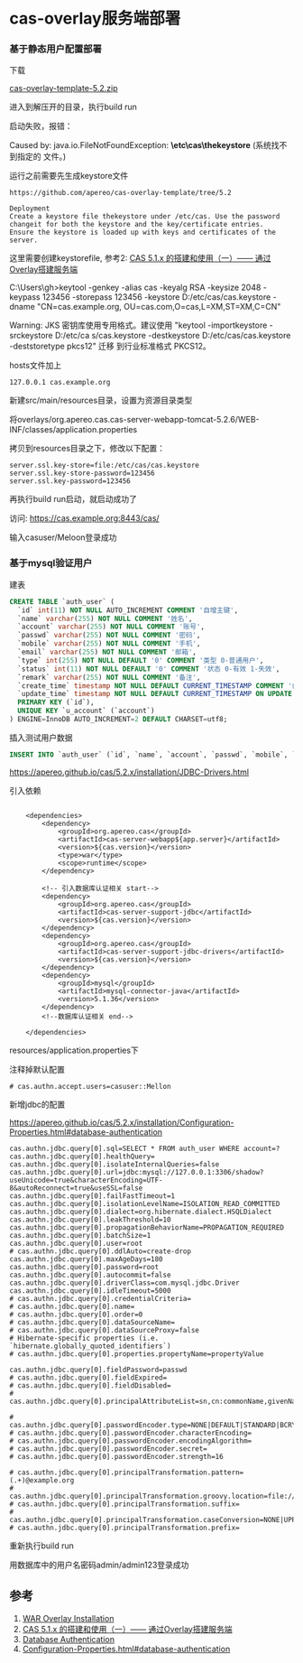 # cas-overlay服务端部署

### 基于静态用户配置部署

下载

[cas-overlay-template-5.2.zip](https://github.com/apereo/cas-overlay-template/tree/5.2)

进入到解压开的目录，执行build run

启动失败，报错：

Caused by: java.io.FileNotFoundException: **\etc\cas\thekeystore** (系统找不到指定的
文件。)

运行之前需要先生成keystore文件

```
https://github.com/apereo/cas-overlay-template/tree/5.2

Deployment
Create a keystore file thekeystore under /etc/cas. Use the password changeit for both the keystore and the key/certificate entries.
Ensure the keystore is loaded up with keys and certificates of the server.
```

这里需要创建keystorefile, 参考2: [CAS 5.1.x 的搭建和使用（一）—— 通过Overlay搭建服务端](https://www.cnblogs.com/flying607/p/7598248.html)

C:\Users\gh>keytool -genkey -alias cas -keyalg RSA -keysize 2048 -keypass 123456
 -storepass 123456 -keystore D:/etc/cas/cas.keystore -dname "CN=cas.example.org,
OU=cas.com,O=cas,L=XM,ST=XM,C=CN"

Warning:
JKS 密钥库使用专用格式。建议使用 "keytool -importkeystore -srckeystore D:/etc/ca
s/cas.keystore -destkeystore D:/etc/cas/cas.keystore -deststoretype pkcs12" 迁移
到行业标准格式 PKCS12。

hosts文件加上

```
127.0.0.1 cas.example.org
```

新建src/main/resources目录，设置为资源目录类型

将overlays/org.apereo.cas.cas-server-webapp-tomcat-5.2.6/WEB-INF/classes/application.properties

拷贝到resources目录之下，修改以下配置：

```
server.ssl.key-store=file:/etc/cas/cas.keystore
server.ssl.key-store-password=123456
server.ssl.key-password=123456
```

再执行build run启动，就启动成功了

访问:  https://cas.example.org:8443/cas/

输入casuser/Meloon登录成功



### 基于mysql验证用户

建表

```sql
CREATE TABLE `auth_user` (
  `id` int(11) NOT NULL AUTO_INCREMENT COMMENT '自增主键',
  `name` varchar(255) NOT NULL COMMENT '姓名',
  `account` varchar(255) NOT NULL COMMENT '账号',
  `passwd` varchar(255) NOT NULL COMMENT '密码',
  `mobile` varchar(255) NOT NULL COMMENT '手机',
  `email` varchar(255) NOT NULL COMMENT '邮箱',
  `type` int(255) NOT NULL DEFAULT '0' COMMENT '类型 0-普通用户',
  `status` int(11) NOT NULL DEFAULT '0' COMMENT '状态 0-有效 1-失效',
  `remark` varchar(255) NOT NULL COMMENT '备注',
  `create_time` timestamp NOT NULL DEFAULT CURRENT_TIMESTAMP COMMENT '创建时间',
  `update_time` timestamp NOT NULL DEFAULT CURRENT_TIMESTAMP ON UPDATE CURRENT_TIMESTAMP COMMENT '最后更新时间',
  PRIMARY KEY (`id`),
  UNIQUE KEY `u_account` (`account`)
) ENGINE=InnoDB AUTO_INCREMENT=2 DEFAULT CHARSET=utf8;


```

插入测试用户数据

```sql
INSERT INTO `auth_user` (`id`, `name`, `account`, `passwd`, `mobile`, `email`, `type`, `status`, `remark`, `create_time`, `update_time`) VALUES ('1', 'admin', 'admin', 'admin123', '13306011713', '1', '0', '0', '1', '2018-12-06 14:21:56', '2018-12-06 14:21:56');

```



https://apereo.github.io/cas/5.2.x/installation/JDBC-Drivers.html

引入依赖

```

    <dependencies>
        <dependency>
            <groupId>org.apereo.cas</groupId>
            <artifactId>cas-server-webapp${app.server}</artifactId>
            <version>${cas.version}</version>
            <type>war</type>
            <scope>runtime</scope>
        </dependency>

        <!-- 引入数据库认证相关 start-->
        <dependency>
            <groupId>org.apereo.cas</groupId>
            <artifactId>cas-server-support-jdbc</artifactId>
            <version>${cas.version}</version>
        </dependency>
        <dependency>
            <groupId>org.apereo.cas</groupId>
            <artifactId>cas-server-support-jdbc-drivers</artifactId>
            <version>${cas.version}</version>
        </dependency>
        <dependency>
            <groupId>mysql</groupId>
            <artifactId>mysql-connector-java</artifactId>
            <version>5.1.36</version>
        </dependency>
        <!--数据库认证相关 end-->

    </dependencies>
```



resources/application.properties下

注释掉默认配置

```
# cas.authn.accept.users=casuser::Mellon
```

新增jdbc的配置

https://apereo.github.io/cas/5.2.x/installation/Configuration-Properties.html#database-authentication

```
cas.authn.jdbc.query[0].sql=SELECT * FROM auth_user WHERE account=?
cas.authn.jdbc.query[0].healthQuery=
cas.authn.jdbc.query[0].isolateInternalQueries=false
cas.authn.jdbc.query[0].url=jdbc:mysql://127.0.0.1:3306/shadow?useUnicode=true&characterEncoding=UTF-8&autoReconnect=true&useSSL=false
cas.authn.jdbc.query[0].failFastTimeout=1
cas.authn.jdbc.query[0].isolationLevelName=ISOLATION_READ_COMMITTED
cas.authn.jdbc.query[0].dialect=org.hibernate.dialect.HSQLDialect
cas.authn.jdbc.query[0].leakThreshold=10
cas.authn.jdbc.query[0].propagationBehaviorName=PROPAGATION_REQUIRED
cas.authn.jdbc.query[0].batchSize=1
cas.authn.jdbc.query[0].user=root
# cas.authn.jdbc.query[0].ddlAuto=create-drop
cas.authn.jdbc.query[0].maxAgeDays=180
cas.authn.jdbc.query[0].password=root
cas.authn.jdbc.query[0].autocommit=false
cas.authn.jdbc.query[0].driverClass=com.mysql.jdbc.Driver
cas.authn.jdbc.query[0].idleTimeout=5000
# cas.authn.jdbc.query[0].credentialCriteria=
# cas.authn.jdbc.query[0].name=
# cas.authn.jdbc.query[0].order=0
# cas.authn.jdbc.query[0].dataSourceName=
# cas.authn.jdbc.query[0].dataSourceProxy=false
# Hibernate-specific properties (i.e. `hibernate.globally_quoted_identifiers`)
# cas.authn.jdbc.query[0].properties.propertyName=propertyValue

cas.authn.jdbc.query[0].fieldPassword=passwd
# cas.authn.jdbc.query[0].fieldExpired=
# cas.authn.jdbc.query[0].fieldDisabled=
# cas.authn.jdbc.query[0].principalAttributeList=sn,cn:commonName,givenName

# cas.authn.jdbc.query[0].passwordEncoder.type=NONE|DEFAULT|STANDARD|BCRYPT|SCRYPT|PBKDF2|com.example.CustomPasswordEncoder
# cas.authn.jdbc.query[0].passwordEncoder.characterEncoding=
# cas.authn.jdbc.query[0].passwordEncoder.encodingAlgorithm=
# cas.authn.jdbc.query[0].passwordEncoder.secret=
# cas.authn.jdbc.query[0].passwordEncoder.strength=16

# cas.authn.jdbc.query[0].principalTransformation.pattern=(.+)@example.org
# cas.authn.jdbc.query[0].principalTransformation.groovy.location=file:///etc/cas/config/principal.groovy
# cas.authn.jdbc.query[0].principalTransformation.suffix=
# cas.authn.jdbc.query[0].principalTransformation.caseConversion=NONE|UPPERCASE|LOWERCASE
# cas.authn.jdbc.query[0].principalTransformation.prefix=
```

重新执行build run

用数据库中的用户名密码admin/admin123登录成功



## 参考

1. [WAR Overlay Installation](https://apereo.github.io/cas/5.2.x/installation/Maven-Overlay-Installation.html)
2. [CAS 5.1.x 的搭建和使用（一）—— 通过Overlay搭建服务端](https://www.cnblogs.com/flying607/p/7598248.html)
3. [Database Authentication](https://apereo.github.io/cas/5.2.x/installation/Database-Authentication.html)
4. [Configuration-Properties.html#database-authentication](https://apereo.github.io/cas/5.2.x/installation/Configuration-Properties.html#database-authentication)





